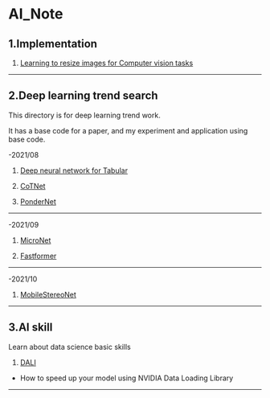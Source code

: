 # AI_Note

1.Implementation
------

1) [Learning to resize images for Computer vision tasks](https://github.com/yundaehyuck/AI_Note/tree/main/Learning%20to%20Resize%20Images%20for%20Computer%20Vision%20Tasks "Learning to resize images for Computer vision tasks")
***

2.Deep learning trend search
------

This directory is for deep learning trend work.

It has a base code for a paper, and my experiment and application using base code.

-2021/08

1) [Deep neural network for Tabular](https://github.com/yundaehyuck/AI_Note/tree/main/Deep%20learning%20trend%20search/2021_08/Deep%20neural%20network%20for%20Tabular "Deep neural network for Tabular")

2) [CoTNet](https://github.com/yundaehyuck/AI_Note/tree/main/Deep%20learning%20trend%20search/2021_08/CoTNet "CoTNet")

3) [PonderNet](https://github.com/yundaehyuck/AI_Note/tree/main/Deep%20learning%20trend%20search/2021_08/PonderNet "PonderNet")
***

-2021/09

1) [MicroNet](https://github.com/yundaehyuck/AI_Note/tree/main/Deep%20learning%20trend%20search/2021_09/MicroNet "MicroNet")

2) [Fastformer](https://github.com/yundaehyuck/AI_Note/tree/main/Deep%20learning%20trend%20search/2021_09/Fastformer "Fastformer")
***

-2021/10

1) [MobileStereoNet](https://github.com/yundaehyuck/AI_Note/tree/main/Deep%20learning%20trend%20search/2021_10/MobileStereoNet "MobileStereoNet")

***

3.AI skill
------

Learn about data science basic skills

1) [DALI](https://github.com/yundaehyuck/AI_Note/tree/main/DALI "DALI")

- How to speed up your model using NVIDIA Data Loading Library
***
